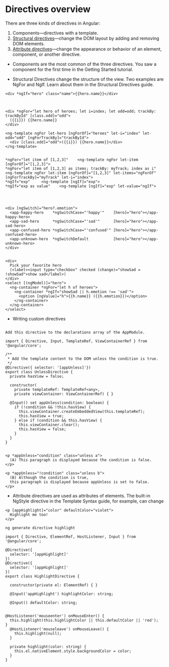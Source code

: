 # Directives overview
There are three kinds of directives in Angular:

1) Components—directives with a template.
2) [Structural directives](https://angular.io/guide/structural-directives)—change the DOM layout by adding and removing DOM elements.
3) [Attribute directives](https://angular.io/guide/attribute-directives)—change the appearance or behavior of an element, component, or another directive.

* Components are the most common of the three directives. You saw a component for the first time in the Getting Started tutorial.

* Structural Directives change the structure of the view. Two examples are NgFor and NgIf. Learn about them in the Structural Directives guide.

```
<div *ngIf="hero" class="name">{{hero.name}}</div>



<div *ngFor="let hero of heroes; let i=index; let odd=odd; trackBy: trackById" [class.odd]="odd">
  ({{i}}) {{hero.name}}
</div>

<ng-template ngFor let-hero [ngForOf]="heroes" let-i="index" let-odd="odd" [ngForTrackBy]="trackById">
  <div [class.odd]="odd">({{i}}) {{hero.name}}</div>
</ng-template>


*ngFor="let item of [1,2,3]" 	<ng-template ngFor let-item [ngForOf]="[1,2,3]">
*ngFor="let item of [1,2,3] as items; trackBy: myTrack; index as i"	  <ng-template ngFor let-item [ngForOf]="[1,2,3]" let-items="ngForOf" [ngForTrackBy]="myTrack" let-i="index">
*ngIf="exp"	    <ng-template [ngIf]="exp">
*ngIf="exp as value"	<ng-template [ngIf]="exp" let-value="ngIf">




<div [ngSwitch]="hero?.emotion">
  <app-happy-hero    *ngSwitchCase="'happy'"    [hero]="hero"></app-happy-hero>
  <app-sad-hero      *ngSwitchCase="'sad'"      [hero]="hero"></app-sad-hero>
  <app-confused-hero *ngSwitchCase="'confused'" [hero]="hero"></app-confused-hero>
  <app-unknown-hero  *ngSwitchDefault           [hero]="hero"></app-unknown-hero>
</div>


<div>
  Pick your favorite hero
  (<label><input type="checkbox" checked (change)="showSad = !showSad">show sad</label>)
</div>
<select [(ngModel)]="hero">
  <ng-container *ngFor="let h of heroes">
    <ng-container *ngIf="showSad || h.emotion !== 'sad'">
      <option [ngValue]="h">{{h.name}} ({{h.emotion}})</option>
    </ng-container>
  </ng-container>
</select>

```

* Writing custom directives

```

Add this directive to the declarations array of the AppModule.

import { Directive, Input, TemplateRef, ViewContainerRef } from '@angular/core';

/**
 * Add the template content to the DOM unless the condition is true.
 */
@Directive({ selector: '[appUnless]'})
export class UnlessDirective {
  private hasView = false;

  constructor(
    private templateRef: TemplateRef<any>,
    private viewContainer: ViewContainerRef) { }

  @Input() set appUnless(condition: boolean) {
    if (!condition && !this.hasView) {
      this.viewContainer.createEmbeddedView(this.templateRef);
      this.hasView = true;
    } else if (condition && this.hasView) {
      this.viewContainer.clear();
      this.hasView = false;
    }
  }
}


<p *appUnless="condition" class="unless a">
  (A) This paragraph is displayed because the condition is false.
</p>

<p *appUnless="!condition" class="unless b">
  (B) Although the condition is true,
  this paragraph is displayed because appUnless is set to false.
</p>

```

* Attribute directives are used as attributes of elements. The built-in NgStyle directive in the Template Syntax guide, for example, can change

```
<p [appHighlight]="color" defaultColor="violet">
  Highlight me too!
</p>

ng generate directive highlight

import { Directive, ElementRef, HostListener, Input } from '@angular/core';

@Directive({
  selector: '[appHighlight]'
})
@Directive({
  selector: '[appHighlight]'
})
export class HighlightDirective {

  constructor(private el: ElementRef) { }

  @Input('appHighlight') highlightColor: string;
  
  @Input() defaultColor: string;

 
@HostListener('mouseenter') onMouseEnter() {
  this.highlight(this.highlightColor || this.defaultColor || 'red');
}
  @HostListener('mouseleave') onMouseLeave() {
    this.highlight(null);
  }

  private highlight(color: string) {
    this.el.nativeElement.style.backgroundColor = color;
  }
}




```
